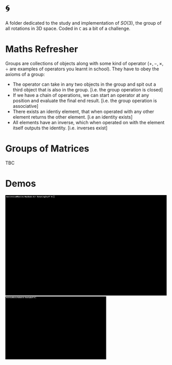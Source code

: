 # 🌀
A folder dedicated to the study and implementation of $SO(3)$, the group of all rotations in 3D space. Coded in `C` as a bit of a challenge.

# Maths Refresher
Groups are collections of objects along with some kind of operator ($+, -, \times, \div$ are examples of operators you learnt in school). They have to obey the axioms of a group:

* The operator can take in any two objects in the group and spit out a third object that is also in the group. [i.e. the group operation is closed]
* If we have a chain of operations, we can start an operator at any position and evaluate the final end result. [i.e. the group operation is associative]
* There exists an identiy element, that when operated with any other element returns the other element. [i.e an identity exists]
* All elements have an inverse, which when operated on with the element itself outputs the identity. [i.e. inverses exist]

# Groups of Matrices
TBC

# Demos
![Rotating Plane Demo gif](./images/plane.gif)
![Rotating Cube Demo gif](./images/cube.gif)